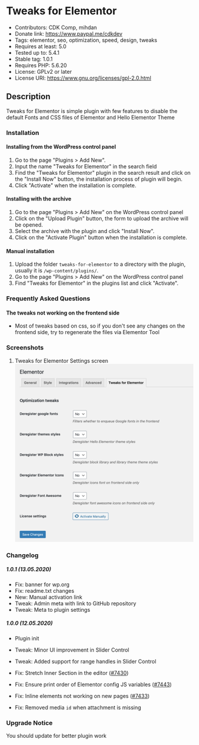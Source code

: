 # Tweaks for Elementor
- Contributors: CDK Comp, mihdan
- Donate link: https://www.paypal.me/cdkdev
- Tags: elementor, seo, optimization, speed, design, tweaks
- Requires at least: 5.0
- Tested up to: 5.4.1
- Stable tag: 1.0.1
- Requires PHP: 5.6.20
- License: GPLv2 or later
- License URI: https://www.gnu.org/licenses/gpl-2.0.html

## Description
Tweaks for Elementor is simple plugin with few features to disable the default Fonts and CSS files of Elementor and Hello Elementor Theme

### Installation

#### Installing from the WordPress control panel

1. Go to the page "Plugins > Add New".
2. Input the name "Tweaks for Elementor" in the search field
3. Find the "Tweaks for Elementor" plugin in the search result and click on the "Install Now" button, the installation process of plugin will begin.
4. Click "Activate" when the installation is complete.

#### Installing with the archive

1. Go to the page "Plugins > Add New" on the WordPress control panel
2. Click on the "Upload Plugin" button, the form to upload the archive will be opened.
3. Select the archive with the plugin and click "Install Now".
4. Click on the "Activate Plugin" button when the installation is complete.

#### Manual installation

1. Upload the folder `tweaks-for-elementor` to a directory with the plugin, usually it is `/wp-content/plugins/`.
2. Go to the page "Plugins > Add New" on the WordPress control panel
3. Find "Tweaks for Elementor" in the plugins list and click "Activate".

### Frequently Asked Questions

#### The tweaks not working on the frontend side
- Most of tweaks based on css, so if you don't see any changes on the frontend side, try to regenerate the files via Elementor Tool

### Screenshots
1. Tweaks for Elementor Settings screen
![screenshoot-1](./assets/screenshot-1.png)

### Changelog

##### 1.0.1 (13.05.2020)
* Fix: banner for wp.org
* Fix: readme.txt changes
* New: Manual activation link
* Tweak: Admin meta with link to GitHub repository
* Tweak: Meta to plugin settings

##### 1.0.0 (12.05.2020)
* Plugin init

* Tweak: Minor UI improvement in Slider Control
* Tweak: Added support for range handles in Slider Control
* Fix: Stretch Inner Section in the editor ([#7430](https://github.com/elementor/elementor/issues/7430))
* Fix: Ensure print order of Elementor config JS variables ([#7443](https://github.com/elementor/elementor/issues/7443))
* Fix: Inline elements not working on new pages ([#7433](https://github.com/elementor/elementor/issues/7433))
* Fix: Removed media `id` when attachment is missing

### Upgrade Notice
You should update for better plugin work
